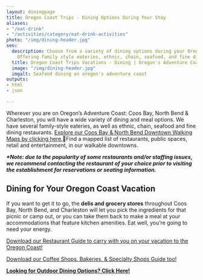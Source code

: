 ```yaml
---
layout: diningpage
title: Oregon Coast Trips - Dining Options During Your Stay
aliases:
- "/eat-drink"
- "/activities/category/eat-drink-activities"
photo: "/img/dining-header.jpg"
seo:
  description: Choose from a variety of dining options during your Oregon Coast trip!
    Offering family style eateries, ethnic, chain, seafood, and fine dining restaurants.
  title: Oregon Coast Trips Vacations - Dining | Oregon's Adventure Coast
  image: "/img/dining-header.jpg"
  imgalt: Seafood dining on oregon's adventure coast
outputs:
- html
- json

---
```

Wherever you are on Oregon’s Adventure Coast: Coos Bay, North Bend & Charleston, you will have a wide variety of dining and meal options. We have several family-style eateries, as well as ethnic, chain, seafood and fine dining restaurants. [Explore our Coos Bay & North Bend Downtown Walking Maps by clicking here.](/img/walking-map-cbnb.pdf)Find a mapped list of restaurants, public spaces, retail and entertainment, in our walkable downtowns.

**_*Note: due to the popularity of some restaurants and/or staffing issues, we recommend contacting the restaurant of your choice prior to visiting the establishment for reservations or seating information._**

## Dining for Your Oregon Coast Vacation

If you want to get it to go, the **delis and grocery stores** throughout Coos Bay, North Bend, and Charleston will let you pick the ingredients for that picnic or camp out, or you can take them back to make a meal at your accommodations that feature kitchen amenities. Eat well, you’re going to need your energy.

[Download our Restaurant Guide to carry with you on your vacation to the Oregon Coast!](/img/Restaurants-BOOKLET.pdf)

[Download our Coffee Shops, Bakeries, & Specialty Shops Guide too!](/img/CoffeeShops-Bakery.pdf)

[**Looking for Outdoor Dining Options? Click Here!**](/blog/looking-for-outdoor-dining-options-coos-bay-north-bend-charleston-have-several-from-which-to-choose/)